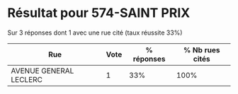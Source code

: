 # Résultat pour 574-SAINT PRIX

Sur 3 réponses dont 1 avec une rue cité (taux réussite 33%)

| Rue | Vote | % réponses | % Nb rues cités|
|-----|------|------------|----------------|
| AVENUE GENERAL LECLERC | 1 | 33% | 100%|
